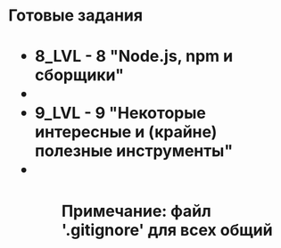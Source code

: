 <h1>Готовые задания<h1>

<ul>
    <li>8_LVL - 8 "Node.js, npm и сборщики"<li>
    <li>9_LVL - 9 "Некоторые интересные и (крайне) полезные инструменты"<li>
<ul>

<h4>Примечание: файл '.gitignore' для всех общий<h4>
